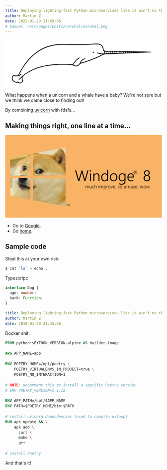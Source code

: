 ```yaml
---
title: Deploying lighting-fast Python microservices like it ain't no thang
author: Martin Z
date: 2022-01-29 21:43:56
# banner: /src/pages/posts/narwhal/narwhal.png
---
```


![Ironman](./narwhal.png)

What happens when a unicorn and a whale have a baby? We're not sure but we think we came close to finding out!

By combining [uvicorn](https://www.uvicorn.org/) with fdsfs...

## Making things right, one line at a time...

![Ironman](./windoge.png)

- Go to [Google](https://google.com/).
- Go [home](/).

## Sample code

Steal this at your own risk:

```bash
$ cat `ls` > echo .
```

Typescript:

```ts
interface Dog {
  age: number;
  bark: Function;
}
```

```yaml
title: Deploying lighting-fast Python microservices like it ain't no thang
author: Martin Z
date: 2018-01-29 21:43:56
```

Docker shit:

```dockerfile
FROM python:$PYTHON_VERSION-alpine AS builder-image

ARG APP_NAME=app

ENV POETRY_HOME=/opt/poetry \
    POETRY_VIRTUALENVS_IN_PROJECT=true \
    POETRY_NO_INTERACTION=1

# NOTE: uncomment this to install a specific Poetry version
# ENV POETRY_VERSION=1.1.12

ENV APP_PATH=/opt/$APP_NAME
ENV PATH=$POETRY_HOME/bin:$PATH

# install uvicorn dependencies (used to compile uvloop)
RUN apk update && \
    apk add \
      curl \
      make \
      g++

# install Poetry
```

And that's it!
